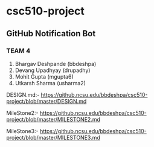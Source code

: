 # csc510-project

## GitHub Notification Bot


### TEAM 4

1. Bhargav Deshpande           (bbdeshpa) <br>
2. Devang Upadhyay             (drupadhy) <br>
3. Mohit Gupta                 (mgupta6) <br>
4. Utkarsh Sharma              (usharma2) <br>

DESIGN.md:- https://github.ncsu.edu/bbdeshpa/csc510-project/blob/master/DESIGN.md <br>

MileStone2:- https://github.ncsu.edu/bbdeshpa/csc510-project/blob/master/MILESTONE2.md <br>

MileStone3:- https://github.ncsu.edu/bbdeshpa/csc510-project/blob/master/MILESTONE3.md <br>

